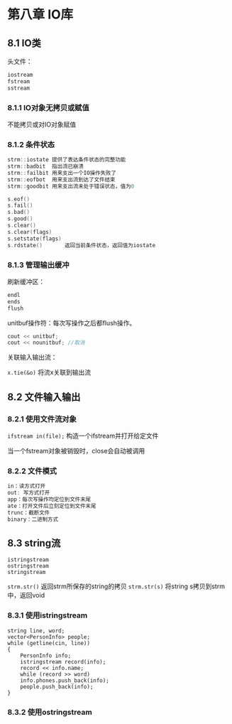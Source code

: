 # 第八章 IO库
## 8.1 IO类
头文件：

```cpp
iostream
fstream
sstream
```

### 8.1.1 IO对象无拷贝或赋值
不能拷贝或对IO对象赋值
### 8.1.2 条件状态
```cpp
strm::iostate 提供了表达条件状态的完整功能  
strm::badbit  指出流已崩溃  
strm::failbit 用来支出一个IO操作失败了  
strm::eofbot  用来支出流到达了文件结束  
strm::goodbit 用来支出流未处于错误状态，值为0  

s.eof() 
s.fail()
s.bad()
s.good()
s.clear()
s.clear(flags)
s.setstate(flags)
s.rdstate()       返回当前条件状态，返回值为iostate
```


### 8.1.3 管理输出缓冲
刷新缓冲区：  

```cpp
endl  
ends  
flush  
```

unitbuf操作符：每次写操作之后都flush操作。

```cpp
cout << unitbuf;
cout << nounitbuf; //取消
```

关联输入输出流：

`x.tie(&o)` 将流x关联到输出流

## 8.2 文件输入输出

### 8.2.1 使用文件流对象

`ifstream in(file);` 构造一个ifstream并打开给定文件

当一个fstream对象被销毁时，close会自动被调用  

### 8.2.2 文件模式
```cpp
in：读方式打开
out: 写方式打开
app：每次写操作均定位到文件末尾
ate：打开文件后立刻定位到文件末尾
trunc：截断文件
binary：二进制方式  
```

## 8.3 string流

    istringstream
    ostringstream
    stringstream

`strm.str()` 返回strm所保存的string的拷贝
`strm.str(s)` 将string s拷贝到strm中，返回void

### 8.3.1 使用istringstream

    string line, word;
    vector<PersonInfo> people;
    while (getline(cin, line))
    {
        PersonInfo info;
        istringstream record(info);
        record << info.name;
        while (record >> word)
        info.phones.push_back(info);
        people.push_back(info);
    }

### 8.3.2 使用ostringstream

